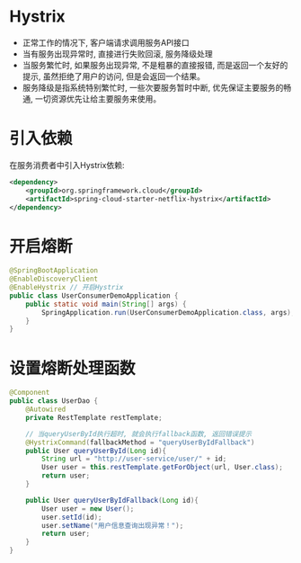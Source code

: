 # Hystrix
- 正常工作的情况下, 客户端请求调用服务API接口
- 当有服务出现异常时, 直接进行失败回滚, 服务降级处理
- 当服务繁忙时, 如果服务出现异常, 不是粗暴的直接报错, 而是返回一个友好的提示, 虽然拒绝了用户的访问, 但是会返回一个结果。
- 服务降级是指系统特别繁忙时, 一些次要服务暂时中断, 优先保证主要服务的畅通, 一切资源优先让给主要服务来使用。

# 引入依赖
在服务消费者中引入Hystrix依赖: 
```xml
<dependency>
	<groupId>org.springframework.cloud</groupId>
	<artifactId>spring-cloud-starter-netflix-hystrix</artifactId>
</dependency>
```

# 开启熔断
```java
@SpringBootApplication
@EnableDiscoveryClient
@EnableHystrix // 开启Hystrix
public class UserConsumerDemoApplication {
	public static void main(String[] args) {
		SpringApplication.run(UserConsumerDemoApplication.class, args);
	}
}
```

# 设置熔断处理函数
```java
@Component
public class UserDao {
	@Autowired
	private RestTemplate restTemplate;

	// 当queryUserById执行超时, 就会执行fallback函数, 返回错误提示
	@HystrixCommand(fallbackMethod = "queryUserByIdFallback")
	public User queryUserById(Long id){
		String url = "http://user-service/user/" + id;
		User user = this.restTemplate.getForObject(url, User.class);
		return user;
	}

	public User queryUserByIdFallback(Long id){
		User user = new User();
		user.setId(id);
		user.setName("用户信息查询出现异常！");
		return user;
	}
}
```